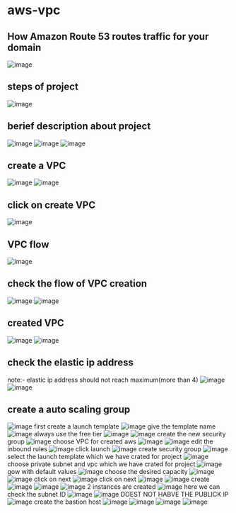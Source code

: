 # aws-vpc
## How Amazon Route 53 routes traffic for your domain
![image](https://github.com/iam-harendra/aws-vpc/assets/96298529/f43b5996-342e-4721-a3e7-9379e90c569c)
## steps of project
![image](https://github.com/iam-harendra/aws-vpc/assets/96298529/d5dd3912-7a84-4c14-932e-ac29c6eace26)
## berief description about project
![image](https://github.com/iam-harendra/aws-vpc/assets/96298529/0ff7fd38-cd5a-48da-9aad-df6663992e29)
![image](https://github.com/iam-harendra/aws-vpc/assets/96298529/b7b34249-c116-4615-8587-efc06e0eeff3)
![image](https://github.com/iam-harendra/aws-vpc/assets/96298529/791ec704-8f34-4d7c-ab19-c57d14fb128d)
## create a VPC 
![image](https://github.com/iam-harendra/aws-vpc/assets/96298529/61f4b73b-74f0-4fd2-810c-f9218e648d4b)
![image](https://github.com/iam-harendra/aws-vpc/assets/96298529/dce7410f-e925-40e0-9b7b-6168d3b8c692)
## click on create VPC
![image](https://github.com/iam-harendra/aws-vpc/assets/96298529/6db0a546-7e54-47c6-934b-803052f84a5f)
## VPC flow
![image](https://github.com/iam-harendra/aws-vpc/assets/96298529/4aad7ba5-ec7b-4bfc-b0c8-8a194da3d4ed)
## check the flow of VPC creation
![image](https://github.com/iam-harendra/aws-vpc/assets/96298529/0927202c-de12-46e8-ae66-c7b6a3347571)
![image](https://github.com/iam-harendra/aws-vpc/assets/96298529/c1ae92a8-71e2-4f62-a958-4efcbff7b5ea)
## created VPC
![image](https://github.com/iam-harendra/aws-vpc/assets/96298529/a140501b-8074-49a8-a3c2-8dff8b8b2d7a)
![image](https://github.com/iam-harendra/aws-vpc/assets/96298529/10b78f5d-5ed0-4ab6-9b21-f19f264d48d7)
## check the elastic ip address
note:- elastic ip address should not reach maximum(more than 4)
![image](https://github.com/iam-harendra/aws-vpc/assets/96298529/780f4b7d-c9c7-4b26-8271-950d6710f308)
![image](https://github.com/iam-harendra/aws-vpc/assets/96298529/529b1a29-7e9d-43b3-9f41-35a483f78333)
## create a auto scaling group
![image](https://github.com/iam-harendra/aws-vpc/assets/96298529/46206427-a56d-42e1-8d6a-a5f840e898f6)
first create a launch template
![image](https://github.com/iam-harendra/aws-vpc/assets/96298529/08afb3ff-2c32-40d4-ab66-92db16c10e1c)
give the template name
![image](https://github.com/iam-harendra/aws-vpc/assets/96298529/2fab30b5-4f86-4d9c-a532-6e3a34c578fd)
always use the free tier
![image](https://github.com/iam-harendra/aws-vpc/assets/96298529/df13b63c-5b57-468a-882c-7666ea0d7510)
![image](https://github.com/iam-harendra/aws-vpc/assets/96298529/01dcbc7c-6b01-40b3-9d9e-f46cdad289b5)
create the new security group
![image](https://github.com/iam-harendra/aws-vpc/assets/96298529/cf2331c5-7a49-4818-96a3-33906789c622)
choose VPC for created aws
![image](https://github.com/iam-harendra/aws-vpc/assets/96298529/9d888de2-c8d1-4244-adba-731f8e777d1f)
![image](https://github.com/iam-harendra/aws-vpc/assets/96298529/33d4d32e-56a9-4940-aecd-da62d5cd31d0)
edit the inbound rules
![image](https://github.com/iam-harendra/aws-vpc/assets/96298529/a9587856-edba-48b3-9839-e59b3827accc)
click launch
![image](https://github.com/iam-harendra/aws-vpc/assets/96298529/1b275a0d-8e11-495c-b9e9-97f81182891b)
create security group
![image](https://github.com/iam-harendra/aws-vpc/assets/96298529/083d2fc0-fc51-467b-a412-ab35d3583bb4)
select the launch template which we have crated for project
![image](https://github.com/iam-harendra/aws-vpc/assets/96298529/bc4eb1eb-99df-4d17-9178-c3f7f35603a5)
choose private subnet and vpc which we have crated for project
![image](https://github.com/iam-harendra/aws-vpc/assets/96298529/f839d49c-dd50-4282-b84e-503b6e024f4e)
gow with default values
![image](https://github.com/iam-harendra/aws-vpc/assets/96298529/5be0c7a2-8735-4eed-9d08-f4be56ccc8a3)
choose the desired capacity
![image](https://github.com/iam-harendra/aws-vpc/assets/96298529/b01a9987-7f31-41a7-9b0d-34d48047ebaf)
![image](https://github.com/iam-harendra/aws-vpc/assets/96298529/8d747b8f-1474-49af-b8e4-64e074865380)
click on next
![image](https://github.com/iam-harendra/aws-vpc/assets/96298529/4c082bf0-df55-4ad7-987f-1fd6938b1bd1)
click on next
![image](https://github.com/iam-harendra/aws-vpc/assets/96298529/7b212394-b040-45d8-9403-d812ac87701c)
![image](https://github.com/iam-harendra/aws-vpc/assets/96298529/259ba7a6-33cc-4328-bb99-4a3b44f71b3a)
create 
![image](https://github.com/iam-harendra/aws-vpc/assets/96298529/9dbd8d16-ae51-4f2f-83fe-22b83e81742e)
![image](https://github.com/iam-harendra/aws-vpc/assets/96298529/4579a3c9-4810-4311-8f8e-3cf9112da00c)
![image](https://github.com/iam-harendra/aws-vpc/assets/96298529/52a23eb9-d32d-498c-8aa9-8f4c8e5b9124)
2 instances are created
![image](https://github.com/iam-harendra/aws-vpc/assets/96298529/f3c301c0-842e-4d2d-9d43-66a029b0a091)
here we can check the subnet ID
![image](https://github.com/iam-harendra/aws-vpc/assets/96298529/1e2a5fbb-2f74-4fea-b46e-f193c6fe27c4)
![image](https://github.com/iam-harendra/aws-vpc/assets/96298529/a34c13db-8118-45a2-ae4c-9b4894ec85c7)
DOEST NOT HABVE THE PUBLICK IP
![image](https://github.com/iam-harendra/aws-vpc/assets/96298529/a339038a-82c3-43f0-a06c-5422eb55b331)
create the bastion host
![image](https://github.com/iam-harendra/aws-vpc/assets/96298529/0bc54b36-fa7a-4e67-a00b-5e7cfe543074)
![image](https://github.com/iam-harendra/aws-vpc/assets/96298529/7441749e-f0a1-4b7e-9efb-93c353617056)
![image](https://github.com/iam-harendra/aws-vpc/assets/96298529/5a32e7be-232a-4f29-adcb-caac4e5e18f9)
![image](https://github.com/iam-harendra/aws-vpc/assets/96298529/ffbe4b01-cb9c-4ffe-8495-add381656e11)




















































